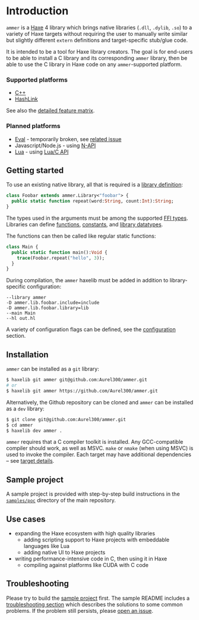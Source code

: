 <!--menu:Introduction-->
<!--label:index-->
# Introduction

`ammer` is a [Haxe](https://haxe.org/) 4 library which brings native libraries (`.dll`, `.dylib`, `.so`) to a variety of Haxe targets without requiring the user to manually write similar but slightly different `extern` definitions and target-specific stub/glue code.

It is intended to be a tool for Haxe library creators. The goal is for end-users to be able to install a C library and its corresponding `ammer` library, then be able to use the C library in Haxe code on any `ammer`-supported platform.

### Supported platforms

 - [C++](target-hxcpp)
 - [HashLink](target-hashlink)

See also the [detailed feature matrix](target).

### Planned platforms

 - [Eval](target-eval) - temporarily broken, see [related issue](issue:20)
 - Javascript/Node.js - using [N-API](https://nodejs.org/api/n-api.html)
 - [Lua](target-lua) - using [Lua/C API](https://www.lua.org/pil/26.html)

<!--label:intro-start-->
## Getting started

To use an existing native library, all that is required is a [library definition](definition-library):

```haxe
class Foobar extends ammer.Library<"foobar"> {
  public static function repeat(word:String, count:Int):String;
}
```

The types used in the arguments must be among the supported [FFI types](definition-ffi). Libraries can define [functions](definition-library-functions), [constants](definition-library-constants), and [library datatypes](definition-type).

The functions can then be called like regular static functions:

```haxe
class Main {
  public static function main():Void {
    trace(Foobar.repeat("hello", 3));
  }
}
```

During compilation, the `ammer` haxelib must be added in addition to library-specific configuration:

```hxml
--library ammer
-D ammer.lib.foobar.include=include
-D ammer.lib.foobar.library=lib
--main Main
--hl out.hl
```

A variety of configuration flags can be defined, see the [configuration](configuration) section.

<!--label:intro-installation-->
## Installation

`ammer` can be installed as a `git` library:

```bash
$ haxelib git ammer git@github.com:Aurel300/ammer.git
# or
$ haxelib git ammer https://github.com/Aurel300/ammer.git
```

Alternatively, the Github repository can be cloned and `ammer` can be installed as a `dev` library:

```bash
$ git clone git@github.com:Aurel300/ammer.git
$ cd ammer
$ haxelib dev ammer .
```

`ammer` requires that a C compiler toolkit is installed. Any GCC-compatible compiler should work, as well as MSVC. `make` or `nmake` (when using MSVC) is used to invoke the compiler. Each target may have additional dependencies – see [target details](target).

<!--label:intro-sample-->
## Sample project

A sample project is provided with step-by-step build instructions in the [`samples/poc`](repo:samples/poc/) directory of the main repository.

<!-- TODO: more about the sample project, copy docs over -->

<!--label:intro-use-->
## Use cases

<!-- TODO: expand -->

 - expanding the Haxe ecosystem with high quality libraries
   - adding scripting support to Haxe projects with embeddable languages like Lua
   - adding native UI to Haxe projects
 - writing performance-intensive code in C, then using it in Haxe
   - compiling against platforms like CUDA with C code

<!--label:intro-troubleshooting-->
## Troubleshooting

Please try to build the [sample project](repo:samples/poc/) first. The sample README includes a [troubleshooting section](repo:samples/poc/#troubleshooting) which describes the solutions to some common problems. If the problem still persists, please [open an issue](https://github.com/Aurel300/ammer/issues/new).

